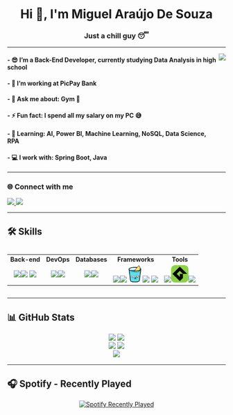 <h1 align="center">Hi 👋, I'm Miguel Araújo De Souza</h1>
<h3 align="center">Just a chill guy 😴</h3>

---
  <a href="">
    <img height="220" align="right" src="https://24.media.tumblr.com/c57925e54b1640ceb8c9a121ef24987d/tumblr_mlhc52tk7P1qh0vhjo1_500.gif"/>
  </a>


#### - 😎 I’m a Back-End Developer, currently studying Data Analysis in high school  
#### - 🔭 I’m working at **PicPay Bank**  
#### - 💬 Ask me about: **Gym 🦾**  
#### - ⚡ Fun fact: **I spend all my salary on my PC 😅**  
#### - 🌱 Learning: **AI, Power BI, Machine Learning, NoSQL, Data Science, RPA**  
#### - 💻 I work with: **Spring Boot, Java**

---

### 🌐 Connect with me

  <a href="mailto:miguel.araujo.souza.08@gmail.com" target="_blank">
    <img src="https://img.shields.io/static/v1?message=Gmail&logo=gmail&label=&color=D14836&logoColor=white&style=for-the-badge" height="35" />
  </a>
  <a href="https://linkedin.com/in/miguel-araujo-41761b32b/" target="_blank">
    <img src="https://img.shields.io/static/v1?message=LinkedIn&logo=linkedin&label=&color=0077B5&logoColor=white&style=for-the-badge" height="35" />
  </a>
</p>

---

## 🛠️ Skills
<div align="center" style="display: flex; flex-wrap: wrap; justify-content: space-around; gap: 2rem;">
  
<table>
<tr>
<td align="center"><b>Back-end</b></td>
<td align="center"><b>DevOps</b></td>
<td align="center"><b>Databases</b></td>
<td align="center"><b>Frameworks</b></td>
<td align="center"><b>Tools</b></td>
</tr>
<tr>
<td align="center"><img src="https://skillicons.dev/icons?i=java,py" height="40"/><img src="https://cdn.jsdelivr.net/gh/devicons/devicon/icons/go/go-original.svg" height="40"/>
<img src="https://upload.wikimedia.org/wikipedia/commons/thumb/2/27/PHP-logo.svg/1200px-PHP-logo.svg.png" height="40"/></td>
<td align="center"><img src="https://skillicons.dev/icons?i=aws,git,docker,kubernetes,linux" height="40"/><img src="https://cdn.jsdelivr.net/gh/devicons/devicon/icons/argocd/argocd-original.svg" height="40"/></td>
<td align="center"><img src="https://skillicons.dev/icons?i=mongodb,mysql,postgres,sqlite" height="40"/><img src="https://cdn.jsdelivr.net/gh/devicons/devicon/icons/oracle/oracle-original.svg" height="40"/></td>
<td align="center"><img src="https://skillicons.dev/icons?i=spring,fastapi,nodejs,flask" height="40"/><img src="https://cdn.simpleicons.org/pandas/150458" height="40"/> <img src="https://raw.githubusercontent.com/gin-gonic/logo/master/color.png" height="40"/>
<img src="https://upload.wikimedia.org/wikipedia/commons/thumb/0/05/Scikit_learn_logo_small.svg/800px-Scikit_learn_logo_small.svg.png" height="40"/>
<img src="https://www.cienciaedados.com/wp-content/uploads/2023/08/pyspark.jpg" height="40"/>
</td>
<td align="center"><img src="https://skillicons.dev/icons?i=postman,figma" height="40"/><img src="https://github.com/tandpfun/skill-icons/blob/main/icons/GameMakerStudio.svg" height="40"/><img src="https://upload.wikimedia.org/wikipedia/commons/thumb/c/cf/New_Power_BI_Logo.svg/630px-New_Power_BI_Logo.svg.png" height="40"/></td>
</tr>
</table>

</div>

---

## 📊 GitHub Stats

<div align="center">
  <img src="https://github-readme-stats.vercel.app/api?username=MiguelAraujoDeSouza&show_icons=true&theme=radical" height="150" />
  <img src="https://github-readme-stats.vercel.app/api/top-langs/?username=MiguelAraujoDeSouza&layout=compact&theme=radical" height="150" />
</div>

<div align="center">
  <img src="https://streak-stats.demolab.com?user=MiguelAraujoDeSouza&theme=radical&hide_border=false" height="150" />
  <img src="https://github-profile-trophy.vercel.app/?username=MiguelAraujoDeSouza&theme=dracula&margin-w=10&margin-h=10" height="150" />
</div>

<div align="center">
  <img src="https://github-readme-activity-graph.vercel.app/graph?username=MiguelAraujoDeSouza&theme=redical&area=true" height="300" />
</div>

---

## 🎧 Spotify - Recently Played

<div align="center">
  <a href="https://open.spotify.com/user/d8yqbwmbh7pg21put2p17mnbv">
    <img src="https://spotify-recently-played-readme.vercel.app/api?user=d8yqbwmbh7pg21put2p17mnbv&count=3&unique=true" alt="Spotify Recently Played" />
  </a>
</div>
